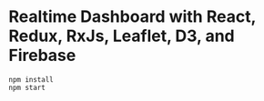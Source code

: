 Realtime Dashboard with React, Redux, RxJs, Leaflet, D3, and Firebase
=====================================================================

```
npm install
npm start
```
